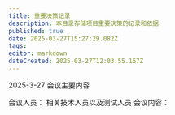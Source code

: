```yaml
---
title: 重要决策记录
description: 本目录存储项目重要决策的记录和依据
published: true
date: 2025-03-27T15:27:29.082Z
tags: 
editor: markdown
dateCreated: 2025-03-27T12:03:55.167Z
---
```


2025-3-27 会议主要内容 

会议人员： 相关技术人员以及测试人员
会议内容：